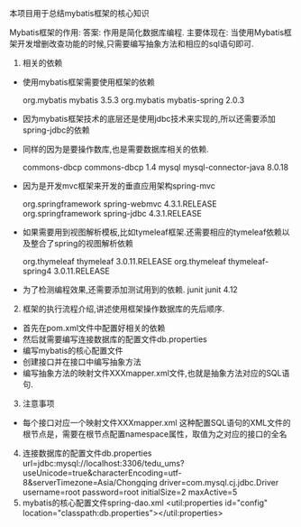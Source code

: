 本项目用于总结mybatis框架的核心知识

Mybatis框架的作用:
    答案: 作用是简化数据库编程. 
    主要体现在: 当使用Mybatis框架开发增删改查功能的时候,只需要编写抽象方法和相应的sql语句即可.
1. 相关的依赖
- 使用mybatis框架需要使用框架的依赖
    <!-- MyBatis框架的依赖 -->
    <!-- 可选版本：3.5.0~3.5.3 -->
    <dependency>
        <groupId>org.mybatis</groupId>
        <artifactId>mybatis</artifactId>
        <version>3.5.3</version>
    </dependency>
    
    <!-- MyBaits整合Spring的依赖 -->
    <!-- 可选版本：2.0.0~2.0.3 -->
    <dependency>
        <groupId>org.mybatis</groupId>
        <artifactId>mybatis-spring</artifactId>
        <version>2.0.3</version>
    </dependency>
- 因为mybatis框架技术的底层还是使用jdbc技术来实现的,所以还需要添加spring-jdbc的依赖
- 同样的因为是要操作数库,也是需要数据库相关的依赖.
    <!-- 数据库连接池 -->
    <dependency>
        <groupId>commons-dbcp</groupId>
        <artifactId>commons-dbcp</artifactId>
        <version>1.4</version>
    </dependency>
    
    <!-- 数据库连接驱动 -->
    <!-- 可选版本：5.1.40~5.1.48 -->
    <!-- 可选版本：8.0.11~8.0.18 -->
    <dependency>
        <groupId>mysql</groupId>
        <artifactId>mysql-connector-java</artifactId>
        <version>8.0.18</version>
    </dependency>

- 因为是开发mvc框架来开发的垂直应用架构spring-mvc
    <!-- SpringMVC框架的依赖 -->
    <dependency>
        <groupId>org.springframework</groupId>
        <artifactId>spring-webmvc</artifactId>
        <version>4.3.1.RELEASE</version>
    </dependency>
    
    <!-- SpringJDBC的依赖 -->
    <dependency>
        <groupId>org.springframework</groupId>
        <artifactId>spring-jdbc</artifactId>
        <version>4.3.1.RELEASE</version>
    </dependency>

- 如果需要用到视图解析模板,比如tymeleaf框架.还需要相应的tymeleaf依赖以及整合了spring的视图解析依赖
    <!-- Thymeleaf的依赖 -->
    <dependency>
        <groupId>org.thymeleaf</groupId>
        <artifactId>thymeleaf</artifactId>
        <version>3.0.11.RELEASE</version>
    </dependency>
    
    <!-- Thymeleaf整合Spring的依赖 -->
    <dependency>
        <groupId>org.thymeleaf</groupId>
        <artifactId>thymeleaf-spring4</artifactId>
        <version>3.0.11.RELEASE</version>
    </dependency>
- 为了检测编程效果,还需要添加测试用到的依赖.
    <dependency>
        <groupId>junit</groupId>
        <artifactId>junit</artifactId>
        <version>4.12</version>
    </dependency>
2. 框架的执行流程介绍,讲述使用框架操作数据库的先后顺序.
- 首先在pom.xml文件中配置好相关的依赖
- 然后就需要编写连接数据库的配置文件db.properties
- 编写mybatis的核心配置文件
- 创建接口并在接口中编写抽象方法
- 编写抽象方法的映射文件XXXmapper.xml文件,也就是抽象方法对应的SQL语句.
3. 注意事项
- 每个接口对应一个映射文件XXXmapper.xml
  这种配置SQL语句的XML文件的根节点是<mapper>，需要在根节点配置namespace属性，取值为之对应的接口的全名

4. 连接数据库的配置文件db.properties
    url=jdbc:mysql://localhost:3306/tedu_ums?useUnicode=true&characterEncoding=utf-8&serverTimezone=Asia/Chongqing
    driver=com.mysql.cj.jdbc.Driver
    username=root
    password=root
    initialSize=2
    maxActive=5
5. mybatis的核心配置文件spring-dao.xml
    <!-- 读取db.properties中的配置 -->
    <util:properties id="config" location="classpath:db.properties"></util:properties>
    <!-- 配置数据源BasicDataSource -->	
    <bean id="dataSource" class="org.apache.commons.dbcp.BasicDataSource">
        <property name="url" value="#{config.url}" />
        <property name="driverClassName" value="#{config.driver}" />
        <property name="username" value="#{config.username}" />
        <property name="password" value="#{config.password}" />
        <property name="initialSize" value="#{config.initialSize}" />
        <property name="maxActive" value="#{config.maxActive}" />
    </bean>
    <!-- 配置接口文件的位置 -->
    <bean class="org.mybatis.spring.mapper.MapperScannerConfigurer">
    	<property name="basePackage" value="接口文件所在的包" />
    </bean>
    <!--配置SqlSessionFactoryBean,以指定XML文件的位置,及框架在执行时将使用的数据源-->
    <!--配置接口映射文件的位置和数据源-->
    <bean class="org.mybatis.spring.SqlSessionFactoryBean">
    	<property name="mapperLocations" value="classpath:mappers/*.xml" />
    	<property name="dataSource" ref="dataSource" />
    </bean>

    